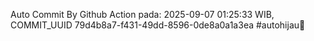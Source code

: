 Auto Commit By Github Action pada: 2025-09-07 01:25:33 WIB, COMMIT_UUID 79d4b8a7-f431-49dd-8596-0de8a0a1a3ea #autohijau🗿
